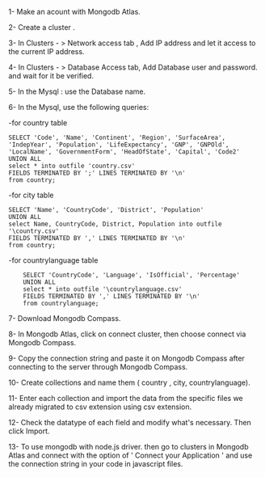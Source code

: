 1- Make an acount with Mongodb Atlas.

2- Create a cluster .

3- In Clusters - > Network access tab , Add IP address and let it access to the current IP address.

4- In Clusters - > Database Access tab, Add Database user and password. and wait for it be verified.

5- In the Mysql : use the Database name.

6- In the Mysql, use the following queries:

-for country table

```
SELECT 'Code', 'Name', 'Continent', 'Region', 'SurfaceArea', 'IndepYear', 'Population', 'LifeExpectancy', 'GNP', 'GNPOld', 'LocalName', 'GovernmentForm', 'HeadOfState', 'Capital', 'Code2'
UNION ALL
select * into outfile 'country.csv'
FIELDS TERMINATED BY ';' LINES TERMINATED BY '\n'
from country;

```

-for city table

```
SELECT 'Name', 'CountryCode', 'District', 'Population'
UNION ALL
select Name, CountryCode, District, Population into outfile '\country.csv'
FIELDS TERMINATED BY ',' LINES TERMINATED BY '\n'
from country;

```

-for countrylanguage table

```
	SELECT 'CountryCode', 'Language', 'IsOfficial', 'Percentage'
	UNION ALL
	select * into outfile '\countrylanguage.csv'
	FIELDS TERMINATED BY ',' LINES TERMINATED BY '\n'
	from countrylanguage;
```

7- Download Mongodb Compass.

8- In Mongodb Atlas, click on connect cluster, then choose connect via Mongodb Compass.

9- Copy the connection string and paste it on Mongodb Compass after connecting to the server through Mongodb Compass.

10- Create collections and name them ( country , city, countrylanguage).

11- Enter each collection and import the data from the specific files we already migrated to csv extension using csv extension.

12- Check the datatype of each field and modify what's necessary. Then click Import.

13- To use mongodb with node.js driver. then go to clusters in Mongodb Atlas and connect with the option of ' Connect your Application ' and use the connection string in your code in javascript files.
